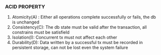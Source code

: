 ### ACID PROPERTY
<ol>
<li>Atomicity(A) : Either all operations complete successfully or fails, the db is unchanged</li>
<li>Consistency(C): The db state must be valid after the transaction, all constrains must be satisfield</li>
<li>Isolation(I): Concurrent tx must not affect each other</li>
<li>Durability(D): Data written by a successful tx must be recorded in persistent storage, can not be lost even the system failure</li>

</ol>